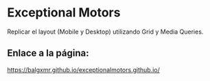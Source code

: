 # Exceptional Motors

Replicar el layout (Mobile y Desktop) utilizando Grid y Media Queries.

## Enlace a la página:

https://balgxmr.github.io/exceptionalmotors.github.io/
